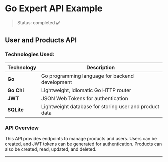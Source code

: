 # Go Expert API Example

> Status: completed ✔️

## User and Products API

### Technologies Used:
| Technology    | Description      |
|---------------|------------------|
| **Go**        | Go programming language for backend development |
| **Go Chi**    | Lightweight, idiomatic Go HTTP router |
| **JWT**       | JSON Web Tokens for authentication |
| **SQLite**    | Lightweight database for storing user and product data |

### API Overview

This API provides endpoints to manage products and users. Users can be created, and JWT tokens can be generated for authentication. Products can also be created, read, updated, and deleted.

---

